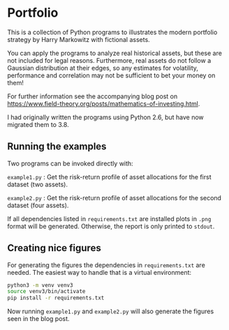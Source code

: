 # Portfolio

This is a collection of Python programs to illustrates the modern portfolio strategy by Harry Markowitz with fictional assets.

You can apply the programs to analyze real historical assets, but these are not included for legal reasons. Furthermore, real assets do not follow a Gaussian distribution at their edges, so any estimates for volatility, performance and correlation may not be sufficient to bet your money on them!

For further information see the accompanying blog post on <https://www.field-theory.org/posts/mathematics-of-investing.html>.

I had originally written the programs using Python 2.6, but have now migrated them to 3.8.

## Running the examples

Two programs can be invoked directly with:

`example1.py`
: Get the risk-return profile of asset allocations for the first dataset (two assets).

`example2.py`
: Get the risk-return profile of asset allocations for the second dataset (four assets).

If all dependencies listed in `requirements.txt` are installed plots in `.png` format will be generated. Otherwise, the report is only printed to `stdout`.

## Creating nice figures

For generating the figures the dependencies in `requirements.txt` are needed. The easiest way to handle that is a virtual environment:
```bash
python3 -m venv venv3
source venv3/bin/activate
pip install -r requirements.txt
```

Now running `example1.py` and `example2.py` will also generate the figures seen in the blog post.
